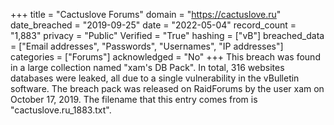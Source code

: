 +++
title = "Cactuslove Forums"
domain = "https://cactuslove.ru"
date_breached = "2019-09-25"
date = "2022-05-04"
record_count = "1,883"
privacy = "Public"
Verified = "True"
hashing = ["vB"]
breached_data = ["Email addresses", "Passwords", "Usernames", "IP addresses"]
categories = ["Forums"]
acknowledged = "No"
+++
This breach was found in a large collection named "xam's DB Pack". In total, 316 websites databases were leaked, all due to a single vulnerability in the vBulletin software. The breach pack was released on RaidForums by the user xam on October 17, 2019. The filename that this entry comes from is "cactuslove.ru_1883.txt".
